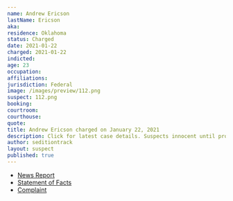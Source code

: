 ```yaml
---
name: Andrew Ericson
lastName: Ericson
aka:
residence: Oklahoma
status: Charged
date: 2021-01-22
charged: 2021-01-22
indicted:
age: 23
occupation:
affiliations:
jurisdiction: Federal
image: /images/preview/112.png
suspect: 112.png
booking:
courtroom:
courthouse:
quote:
title: Andrew Ericson charged on January 22, 2021
description: Click for latest case details. Suspects innocent until proven guilty.
author: seditiontrack
layout: suspect
published: true
---
```

- [News Report](https://tulsaworld.com/news/local/oklahoma-man-faces-charges-in-connection-with-capitol-riot/article_1afe3f28-5d08-11eb-ad02-77c1bc298fa5.html)
- [Statement of Facts](https://www.justice.gov/opa/page/file/1359591/download)
- [Complaint](https://www.justice.gov/opa/page/file/1359591/download)
